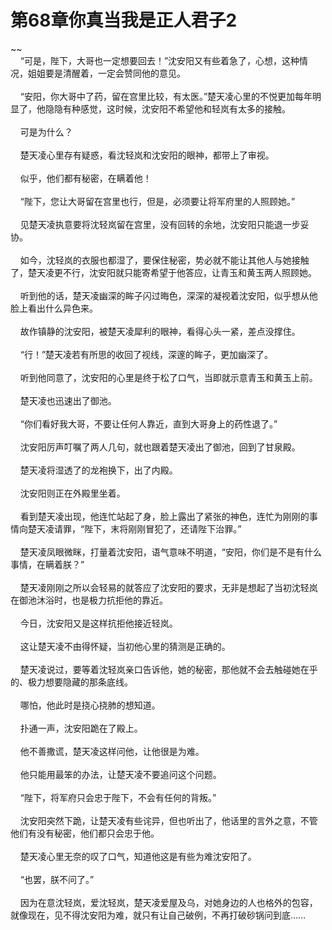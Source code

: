 # 第68章你真当我是正人君子2
~~<br>&nbsp;&nbsp;&nbsp;&nbsp;“可是，陛下，大哥也一定想要回去！”沈安阳又有些着急了，心想，这种情况，姐姐要是清醒着，一定会赞同他的意见。<br><br>&nbsp;&nbsp;&nbsp;&nbsp;“安阳，你大哥中了药，留在宫里比较，有太医。”楚天凌心里的不悦更加每年明显了，他隐隐有种感觉，这时候，沈安阳不希望他和轻岚有太多的接触。<br><br>&nbsp;&nbsp;&nbsp;&nbsp;可是为什么？<br><br>&nbsp;&nbsp;&nbsp;&nbsp;楚天凌心里存有疑惑，看沈轻岚和沈安阳的眼神，都带上了审视。<br><br>&nbsp;&nbsp;&nbsp;&nbsp;似乎，他们都有秘密，在瞒着他！<br><br>&nbsp;&nbsp;&nbsp;&nbsp;“陛下，您让大哥留在宫里也行，但是，必须要让将军府里的人照顾她。”<br><br>&nbsp;&nbsp;&nbsp;&nbsp;见楚天凌执意要将沈轻岚留在宫里，没有回转的余地，沈安阳只能退一步妥协。<br><br>&nbsp;&nbsp;&nbsp;&nbsp;如今，沈轻岚的衣服也都湿了，要保住秘密，势必就不能让其他人与她接触了，楚天凌更不行，沈安阳就只能寄希望于他答应，让青玉和黄玉两人照顾她。<br><br>&nbsp;&nbsp;&nbsp;&nbsp;听到他的话，楚天凌幽深的眸子闪过晦色，深深的凝视着沈安阳，似乎想从他脸上看出什么异色来。<br><br>&nbsp;&nbsp;&nbsp;&nbsp;故作镇静的沈安阳，被楚天凌犀利的眼神，看得心头一紧，差点没撑住。<br><br>&nbsp;&nbsp;&nbsp;&nbsp;“行！”楚天凌若有所思的收回了视线，深邃的眸子，更加幽深了。<br><br>&nbsp;&nbsp;&nbsp;&nbsp;听到他同意了，沈安阳的心里是终于松了口气，当即就示意青玉和黄玉上前。<br><br>&nbsp;&nbsp;&nbsp;&nbsp;楚天凌也迅速出了御池。<br><br>&nbsp;&nbsp;&nbsp;&nbsp;“你们看好我大哥，不要让任何人靠近，直到大哥身上的药性退了。”<br><br>&nbsp;&nbsp;&nbsp;&nbsp;沈安阳厉声叮嘱了两人几句，就也跟着楚天凌出了御池，回到了甘泉殿。<br><br>&nbsp;&nbsp;&nbsp;&nbsp;楚天凌将湿透了的龙袍换下，出了内殿。<br><br>&nbsp;&nbsp;&nbsp;&nbsp;沈安阳则正在外殿里坐着。<br><br>&nbsp;&nbsp;&nbsp;&nbsp;看到楚天凌出现，他连忙站起了身，脸上露出了紧张的神色，连忙为刚刚的事情向楚天凌请罪，“陛下，末将刚刚冒犯了，还请陛下治罪。”<br><br>&nbsp;&nbsp;&nbsp;&nbsp;楚天凌凤眼微眯，打量着沈安阳，语气意味不明道，“安阳，你们是不是有什么事情，在瞒着朕？”<br><br>&nbsp;&nbsp;&nbsp;&nbsp;楚天凌刚刚之所以会轻易的就答应了沈安阳的要求，无非是想起了当初沈轻岚在御池沐浴时，也是极力抗拒他的靠近。<br><br>&nbsp;&nbsp;&nbsp;&nbsp;今日，沈安阳又是这样抗拒他接近轻岚。<br><br>&nbsp;&nbsp;&nbsp;&nbsp;这让楚天凌不由得怀疑，当初他心里的猜测是正确的。<br><br>&nbsp;&nbsp;&nbsp;&nbsp;楚天凌说过，要等着沈轻岚亲口告诉他，她的秘密，那他就不会去触碰她在乎的、极力想要隐藏的那条底线。<br><br>&nbsp;&nbsp;&nbsp;&nbsp;哪怕，他此时是挠心挠肺的想知道。<br><br>&nbsp;&nbsp;&nbsp;&nbsp;扑通一声，沈安阳跪在了殿上。<br><br>&nbsp;&nbsp;&nbsp;&nbsp;他不善撒谎，楚天凌这样问他，让他很是为难。<br><br>&nbsp;&nbsp;&nbsp;&nbsp;他只能用最笨的办法，让楚天凌不要追问这个问题。<br><br>&nbsp;&nbsp;&nbsp;&nbsp;“陛下，将军府只会忠于陛下，不会有任何的背叛。”<br><br>&nbsp;&nbsp;&nbsp;&nbsp;沈安阳突然下跪，让楚天凌有些诧异，但也听出了，他话里的言外之意，不管他们有没有秘密，他们都只会忠于他。<br><br>&nbsp;&nbsp;&nbsp;&nbsp;楚天凌心里无奈的叹了口气，知道他这是有些为难沈安阳了。<br><br>&nbsp;&nbsp;&nbsp;&nbsp;“也罢，朕不问了。”<br><br>&nbsp;&nbsp;&nbsp;&nbsp;因为在意沈轻岚，爱沈轻岚，楚天凌爱屋及乌，对她身边的人也格外的包容，就像现在，见不得沈安阳为难，就只有让自己破例，不再打破砂锅问到底……<br><br>
                    

<script>_fwqdsqadxfw()</script>
<div><script>_dfwf1dw();</script></div>
<div><script>_dfwf1agdw();</script></div>
                